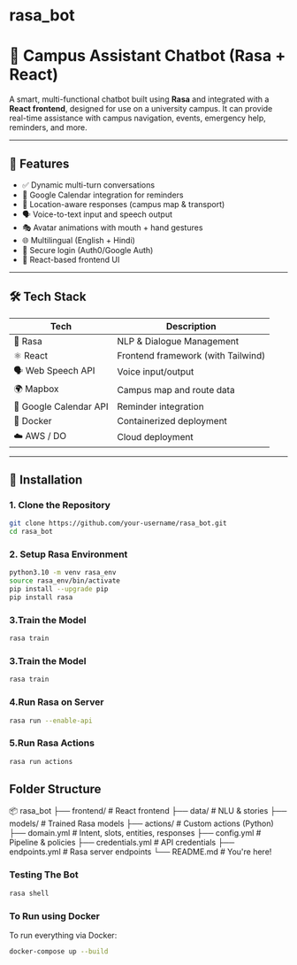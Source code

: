 # rasa_bot

# 🧠 Campus Assistant Chatbot (Rasa + React)

A smart, multi-functional chatbot built using **Rasa** and integrated with a **React frontend**, designed for use on a university campus. It can provide real-time assistance with campus navigation, events, emergency help, reminders, and more.

---

## 🚀 Features

- ✅ Dynamic multi-turn conversations
- 📅 Google Calendar integration for reminders
- 📍 Location-aware responses (campus map & transport)
- 🗣️ Voice-to-text input and speech output
- 🎭 Avatar animations with mouth + hand gestures
- 🌐 Multilingual (English + Hindi)
- 🔐 Secure login (Auth0/Google Auth)
- 📱 React-based frontend UI

---

## 🛠️ Tech Stack

| Tech       | Description                         |
|------------|-------------------------------------|
| 🧠 Rasa     | NLP & Dialogue Management           |
| ⚛️ React    | Frontend framework (with Tailwind)  |
| 🗣️ Web Speech API | Voice input/output          |
| 🌍 Mapbox   | Campus map and route data           |
| 📆 Google Calendar API | Reminder integration   |
| 🐳 Docker   | Containerized deployment            |
| ☁️ AWS / DO | Cloud deployment                    |

---

## 🔧 Installation

### 1. Clone the Repository
```bash
git clone https://github.com/your-username/rasa_bot.git
cd rasa_bot
```
### 2. Setup Rasa Environment
```bash
python3.10 -m venv rasa_env
source rasa_env/bin/activate
pip install --upgrade pip
pip install rasa
```
### 3.Train the Model
```bash
rasa train
```
### 3.Train the Model
```bash
rasa train
```

### 4.Run Rasa on Server
```bash
rasa run --enable-api
```
### 5.Run Rasa Actions
```bash
rasa run actions
```
## Folder Structure
📦 rasa_bot
├── frontend/                 # React frontend
├── data/                     # NLU & stories
├── models/                   # Trained Rasa models
├── actions/                  # Custom actions (Python)
├── domain.yml                # Intent, slots, entities, responses
├── config.yml                # Pipeline & policies
├── credentials.yml           # API credentials
├── endpoints.yml             # Rasa server endpoints
└── README.md                 # You're here!

### Testing The Bot
```bash
rasa shell
```
### To Run using Docker 
To run everything via Docker:
```bash
docker-compose up --build
```

